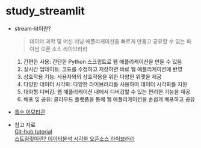 # study_streamlit
* stream-lit이란?
  > 데이터 과학 및 머신 러닝 애플리케이션을 빠르게 만들고 공유할 수 있는 파이썬 오픈 소스 라이브러리
  1) 간편한 사용: 간단한 Python 스크립트로 웹 애플리케이션을 만들 수 있음
  2) 실시간 업데이트: 코드를 수정하고 저장하면 바로 웹 애플리케이션에 반영
  3) 상호작용 기능: 사용자와의 상호작용을 위한 다양한 위젯을 제공
  4) 다양한 데이터 시각화: 다양한 라이브러리를 사용하여 데이터 시각화를 지원
  5) 대화형 디버깅: 웹 애플리케이션 내에서 디버깅할 수 있는 편리한 기능을 제공
  6) 배포 및 공유: 클라우드 플랫폼을 통해 웹 애플리케이션을 손쉽게 배포하고 공유

* [특수 이모티콘](https://streamlit-emoji-shortcodes-streamlit-app-gwckff.streamlit.app/)
  
* 참고 자료<br>
  [Git-hub tutorial](https://github.com/teddylee777/streamlit-tutorial)<br>
  [스트림릿이란? 데이터분석 시각화 오픈소스 라이브러리](https://shrimp-taco.tistory.com/entry/Streamlit-%EC%8A%A4%ED%8A%B8%EB%A6%BC%EB%A6%BF%EC%9D%B4%EB%9E%80-%EB%8D%B0%EC%9D%B4%ED%84%B0%EB%B6%84%EC%84%9D-%EC%8B%9C%EA%B0%81%ED%99%94-%EC%98%A4%ED%94%88%EC%86%8C%EC%8A%A4-%EB%9D%BC%EC%9D%B4%EB%B8%8C%EB%9F%AC%EB%A6%AC)
